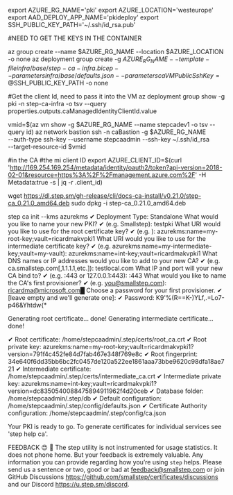 export AZURE_RG_NAME='pki'
export AZURE_LOCATION='westeurope'
export AAD_DEPLOY_APP_NAME='pkideploy'
export SSH_PUBLIC_KEY_PATH='~/.ssh/id_rsa.pub'

#NEED TO GET THE KEYS IN THE CONTAINER

az group create --name $AZURE_RG_NAME --location $AZURE_LOCATION -o none
az deployment group create -g $AZURE_RG_NAME --template-file infra/base/step-ca-infra.bicep --parameters infra/base/defaults.json --parameters caVMPublicSshKey=@$SSH_PUBLIC_KEY_PATH -o none

#Get the client Id, need to pass it into the VM
az deployment group show -g pki -n step-ca-infra -o tsv --query properties.outputs.caManagedIdentityClientId.value

vmid=$(az vm show -g $AZURE_RG_NAME --name stepcadev1 -o tsv --query id)
az network bastion ssh -n caBastion -g $AZURE_RG_NAME \
   --auth-type ssh-key --username stepcaadmin --ssh-key ~/.ssh/id_rsa \
   --target-resource-id $vmid

#in the CA
#the mi client ID
export AZURE_CLIENT_ID=$(curl 'http://169.254.169.254/metadata/identity/oauth2/token?api-version=2018-02-01&resource=https%3A%2F%2Fmanagement.azure.com%2F' -H Metadata:true -s | jq -r .client_id)

wget https://dl.step.sm/gh-release/cli/docs-ca-install/v0.21.0/step-ca_0.21.0_amd64.deb
sudo dpkg -i step-ca_0.21.0_amd64.deb

step ca init --kms azurekms
✔ Deployment Type: Standalone
What would you like to name your new PKI?
✔ (e.g. Smallstep): testpki
What URI would you like to use for the root certificate key?
✔ (e.g. ): azurekms:name=my-root-key;vault=ricardmakvpki1
What URI would you like to use for the intermediate certificate key?
✔ (e.g. azurekms:name=my-intermediate-key;vault=my-vault): azurekms:name=int-key;vault=ricardmakvpki1
What DNS names or IP addresses would you like to add to your new CA?
✔ (e.g. ca.smallstep.com[,1.1.1.1,etc.]): testlocal.com
What IP and port will your new CA bind to?
✔ (e.g. :443 or 127.0.0.1:443): :443
What would you like to name the CA's first provisioner?
✔ (e.g. you@smallstep.com): ricardma@microsoft.com█
Choose a password for your first provisioner.
✔ [leave empty and we'll generate one]: 
✔ Password: K9'%(R==K-)YLf,.=Lo7-p46&Yhtdw{*

Generating root certificate... done!
Generating intermediate certificate... done!

✔ Root certificate: /home/stepcaadmin/.step/certs/root_ca.crt
✔ Root private key: azurekms:name=my-root-key;vault=ricardmakvpki1?version=791f4c452fe84d7fab467e348f769e8c
✔ Root fingerprint: 34e640f6dd35bb6bc2fc0457de120a522ee1861aaa73bbe9620c98dfa18ae721
✔ Intermediate certificate: /home/stepcaadmin/.step/certs/intermediate_ca.crt
✔ Intermediate private key: azurekms:name=int-key;vault=ricardmakvpki1?version=dc8350540088475894911962f4d20ceb
✔ Database folder: /home/stepcaadmin/.step/db
✔ Default configuration: /home/stepcaadmin/.step/config/defaults.json
✔ Certificate Authority configuration: /home/stepcaadmin/.step/config/ca.json

Your PKI is ready to go. To generate certificates for individual services see 'step help ca'.

FEEDBACK 😍 🍻
  The step utility is not instrumented for usage statistics. It does not phone
  home. But your feedback is extremely valuable. Any information you can provide
  regarding how you’re using `step` helps. Please send us a sentence or two,
  good or bad at feedback@smallstep.com or join GitHub Discussions
  https://github.com/smallstep/certificates/discussions and our Discord 
  https://u.step.sm/discord.
